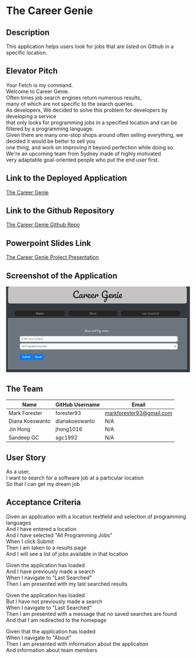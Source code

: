 # The Career Genie

## Description

This application helps users look for jobs that are listed on Github in a specific location.

## Elevator Pitch

Your Fetch is my command.  
Welcome to Career Genie.  
Often times job search engines return numerous results,  
many of which are not specific to the search queries.  
As developers, We decided to solve this problem for developers by developing a service  
 that only looks for programming jobs in a specified location and can be filtered by a programming language.  
Given there are many one-stop shops around often selling everything, we decided it would be better to sell you  
one thing, and work on improving it beyond perfection while doing so.  
We're an upcoming team from Sydney made of highly motivated  
very adaptable goal-oriented people who put the end user first.

## Link to the Deployed Application

[The Career Genie](https://forester93.github.io/job-genie/)

## Link to the Github Repository

[The Career Genie Github Repo](https://github.com/Forester93/job-genie/)

## Powerpoint Slides Link

[The Career Genie Project Presentation](https://prezi.com/p/mzpondrwgaru/career-genie/)

## Screenshot of the Application

![Screenshot of the page](./assets/images/job-genie.png)

## The Team

| Name            | GitHub Username | Email                    |
| --------------- | --------------- | ------------------------ |
| Mark Forester   | forester93      | markforester93@gmail.com |
| Diana Koeswanto | dianakoeswanto  | N/A                      |
| Jin Hong        | jhong1016       | N/A                      |
| Sandeep GC      | sgc1992         | N/A                      |

## User Story

As a user,  
I want to search for a software job at a particular location  
So that I can get my dream job

## Acceptance Criteria

Given an application with a location textfield and selection of programming languages  
And I have entered a location  
And I have selected "All Programming Jobs"  
When I click Submit  
Then I am taken to a results page  
And I will see a list of jobs available in that location

Given the application has loaded  
And I have previously made a search  
When I navigate to "Last Searched"  
Then I am presented with my last searched results

Given the application has loaded  
But I have not previously made a search  
When I navigate to "Last Searched"  
Then I am presented with a message that no saved searches are found  
And that I am redirected to the homepage

Given that the application has loaded  
When I navigate to "About"  
Then I am presented with information about the application  
And information about team members
